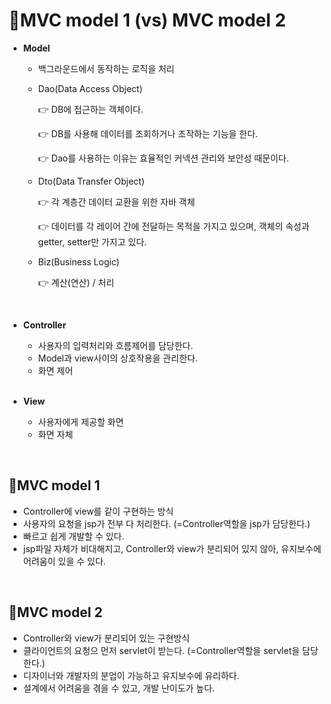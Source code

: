# 🍞MVC model 1 (vs) MVC model 2

- **Model**

  - 백그라운드에서 동작하는 로직을 처리

  - Dao(Data Access Object)

    👉 DB에 접근하는 객체이다.

    👉 DB를 사용해 데이터를 조회하거나 조작하는 기능을 한다.

    👉 Dao를 사용하는 이유는 효율적인 커넥션 관리와 보안성 때문이다.

  - Dto(Data Transfer Object) 

    👉 각 계층간 데이터 교환을 위한 자바 객체

    👉 데이터를 각 레이어 간에 전달하는 목적을 가지고 있으며, 객체의 속성과 getter, setter만 가지고 있다.

  - Biz(Business Logic) 

    👉 계산(연산) / 처리

    <br>

- **Controller**

  - 사용자의 입력처리와 흐름제어를 담당한다.
  - Model과 view사이의 상호작용을 관리한다.
  - 화면 제어

  <br>

- **View**

  - 사용자에게 제공할 화면
  - 화면 자체

<br>

## 🍰MVC model 1

- Controller에 view를 같이 구현하는 방식
- 사용자의 요청을 jsp가 전부 다 처리한다. (=Controller역할을 jsp가 담당한다.)
- 빠르고 쉽게 개발할 수 있다.
- jsp파일 자체가 비대해지고, Controller와 view가 분리되어 있지 않아, 유지보수에 어려움이 있을 수 있다.

<br>

## 🍰MVC model 2

- Controller와 view가 분리되어 있는 구현방식
- 클라이언트의 요청으 먼저 servlet이 받는다. (=Controller역할을 servlet을 담당한다.)
- 디자이너와 개발자의 분업이 가능하고 유지보수에 유리하다.
- 설계에서 어려움을 겪을 수 있고, 개발 난이도가 높다.

<br>